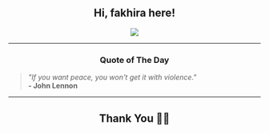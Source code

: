 <h2 align="center"> Hi, fakhira here!</h2>

<p align="center">
<a href="https://github.com/fakhiralkda" alt="github streak"><img src="https://dvst-streak.herokuapp.com/?user=fakhiralkda&theme=tokyonight&fire=DD472C"></a>
</p>

<hr>
<h3 align="center">Quote of The Day</h3>
<p align="center">
<blockquote>
<i>"If you want peace, you won't get it with violence."</i>
<br>
<b>- John Lennon</b>
</blockquote>
</p>


<hr>
<h2 align="center">Thank You 🙏🏼</h2>
